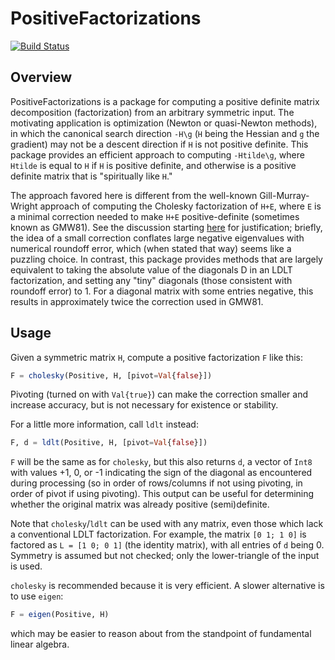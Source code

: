 # PositiveFactorizations

[![Build Status](https://travis-ci.org/timholy/PositiveFactorizations.jl.svg?branch=master)](https://travis-ci.org/timholy/PositiveFactorizations.jl)

## Overview

PositiveFactorizations is a package for computing a positive definite
matrix decomposition (factorization) from an arbitrary symmetric
input.  The motivating application is optimization (Newton or
quasi-Newton methods), in which the canonical search direction `-H\g`
(`H` being the Hessian and `g` the gradient) may not be a descent
direction if `H` is not positive definite.  This package provides an
efficient approach to computing `-Htilde\g`, where `Htilde` is equal
to `H` if `H` is positive definite, and otherwise is a
positive definite matrix that is "spiritually like `H`."

The approach favored here is different from the well-known
Gill-Murray-Wright approach of computing the Cholesky factorization of
`H+E`, where `E` is a minimal correction needed to make `H+E`
positive-definite (sometimes known as GMW81).  See the discussion
starting
[here](https://github.com/JuliaOpt/Optim.jl/issues/153#issuecomment-161268535)
for justification; briefly, the idea of a small correction conflates
large negative eigenvalues with numerical roundoff error, which (when
stated that way) seems like a puzzling choice.  In contrast, this
package provides methods that are largely equivalent to taking the
absolute value of the diagonals D in an LDLT factorization, and setting
any "tiny" diagonals (those consistent with roundoff error) to 1.  For
a diagonal matrix with some entries negative, this results in
approximately twice the correction used in GMW81.

## Usage

Given a symmetric matrix `H`, compute a positive factorization `F` like this:

```jl
F = cholesky(Positive, H, [pivot=Val{false}])
```

Pivoting (turned on with `Val{true}`) can make the correction smaller
and increase accuracy, but is not necessary for existence or stability.

For a little more information, call `ldlt` instead:

```jl
F, d = ldlt(Positive, H, [pivot=Val{false}])
```

`F` will be the same as for `cholesky`, but this also returns `d`, a
vector of `Int8` with values +1, 0, or -1 indicating the sign of the
diagonal as encountered during processing (so in order of rows/columns
if not using pivoting, in order of pivot if using pivoting).  This
output can be useful for determining whether the original matrix was
already positive (semi)definite.

Note that `cholesky`/`ldlt` can be used with any matrix, even
those which lack a conventional LDLT factorization.  For example, the
matrix `[0 1; 1 0]` is factored as `L = [1 0; 0 1]` (the identity matrix),
with all entries of `d` being 0.  Symmetry is assumed but not checked;
only the lower-triangle of the input is used.

`cholesky` is recommended because it is very efficient.  A slower alternative is to use `eigen`:

```jl
F = eigen(Positive, H)
```

which may be easier to reason about from the standpoint of fundamental linear algebra.
